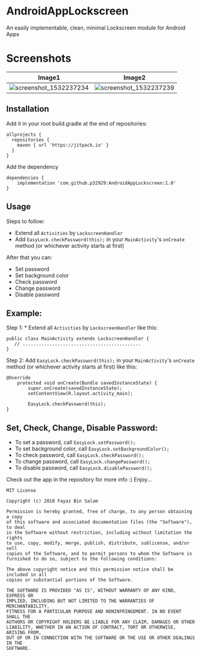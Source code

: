 # AndroidAppLockscreen
An easily implementable, clean, minimal Lockscreen module for Android Apps

# Screenshots

Image1                     |  Image2
:-------------------------:|:-------------------------:
![screenshot_1532237234](https://user-images.githubusercontent.com/6418354/43042536-7e991234-8da2-11e8-8d17-f15c963a6ad2.png)  | ![screenshot_1532237239](https://user-images.githubusercontent.com/6418354/43042543-a5326274-8da2-11e8-8a96-31e84eef0c98.png)

## Installation
Add it in your root build.gradle at the end of repositories:

```
allprojects {
  repositories {
    maven { url 'https://jitpack.io' }
  }
}
```

Add the dependency

```
dependencies {
    implementation 'com.github.p32929:AndroidAppLockscreen:1.0'
}
```

## Usage
Steps to follow:
* Extend all ``Activities`` by ``LockscreenHandler``
* Add ```EasyLock.checkPassword(this);``` in your ```MainActivity```'s ```onCreate``` method (or whichever activity starts at first)

After that you can:
* Set password
* Set background color
* Check password
* Change password
* Disable password

## Example:
Step 1: * Extend all ``Activities`` by ``LockscreenHandler`` like this:

```
public class MainActivity extends LockscreenHandler {
   // ............................................
}
```

Step 2: Add ```EasyLock.checkPassword(this);``` in your ```MainActivity```'s ```onCreate``` method (or whichever activity starts at first) like this:

```
@Override
    protected void onCreate(Bundle savedInstanceState) {
        super.onCreate(savedInstanceState);
        setContentView(R.layout.activity_main);

        EasyLock.checkPassword(this);
}
```

## Set, Check, Change, Disable Password:
* To set a password, call ```EasyLock.setPassword();```
* To set background color, call ```EasyLock.setBackgroundColor();```
* To check password, call ```EasyLock.checkPassword();```
* To change password, call ```EasyLock.changePassword();```
* To disable password, call ```EasyLock.disablePassword();```

Check out the app in the repository for more info :)
Enjoy...

```
MIT License

Copyright (c) 2018 Fayaz Bin Salam

Permission is hereby granted, free of charge, to any person obtaining a copy
of this software and associated documentation files (the "Software"), to deal
in the Software without restriction, including without limitation the rights
to use, copy, modify, merge, publish, distribute, sublicense, and/or sell
copies of the Software, and to permit persons to whom the Software is
furnished to do so, subject to the following conditions:

The above copyright notice and this permission notice shall be included in all
copies or substantial portions of the Software.

THE SOFTWARE IS PROVIDED "AS IS", WITHOUT WARRANTY OF ANY KIND, EXPRESS OR
IMPLIED, INCLUDING BUT NOT LIMITED TO THE WARRANTIES OF MERCHANTABILITY,
FITNESS FOR A PARTICULAR PURPOSE AND NONINFRINGEMENT. IN NO EVENT SHALL THE
AUTHORS OR COPYRIGHT HOLDERS BE LIABLE FOR ANY CLAIM, DAMAGES OR OTHER
LIABILITY, WHETHER IN AN ACTION OF CONTRACT, TORT OR OTHERWISE, ARISING FROM,
OUT OF OR IN CONNECTION WITH THE SOFTWARE OR THE USE OR OTHER DEALINGS IN THE
SOFTWARE.
```
